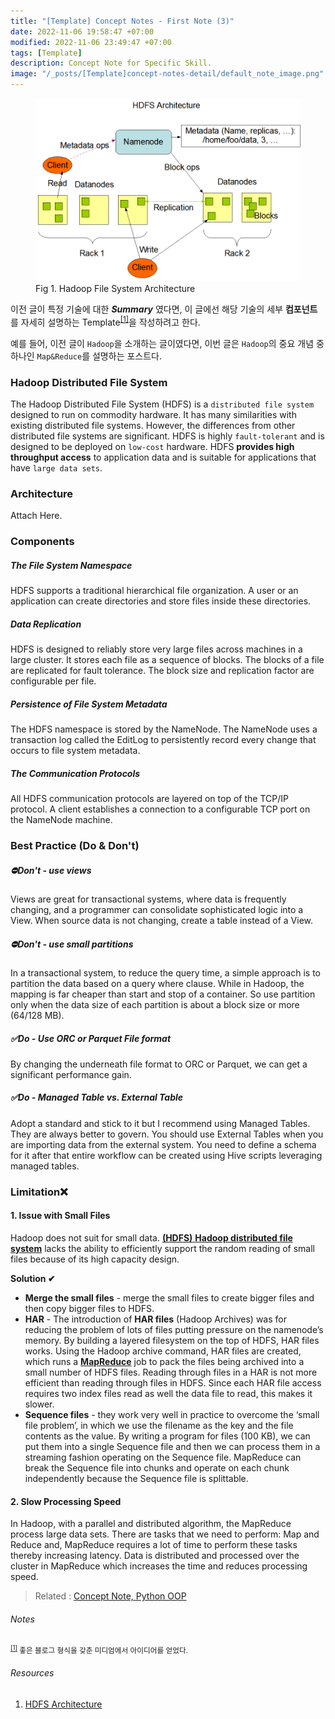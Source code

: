 ```yaml
---
title: "[Template] Concept Notes - First Note (3)"
date: 2022-11-06 19:58:47 +07:00
modified: 2022-11-06 23:49:47 +07:00
tags: [Template]
description: Concept Note for Specific Skill.
image: "/_posts/[Template]concept-notes-detail/default_note_image.png"
---
```


<figure>
<img src="default_note_image.png" alt="default_note_image">
<figcaption>Fig 1. Hadoop File System Architecture</figcaption>
</figure>



이전 글이 특정 기술에 대한 ***Summary*** 였다면, 이 글에선 해당 기술의 세부 **컴포넌트**를 자세히 설명하는 Template<sup id="medium">[[1]](#medium-ref)</sup>을 작성하려고 한다. 

예를 들어, 이전 글이 `Hadoop`을 소개하는 글이였다면, 이번 글은 `Hadoop`의 중요 개념 중 하나인 `Map&Reduce`를 설명하는 포스트다. 



### Hadoop Distributed File System

The Hadoop Distributed File System (HDFS) is a `distributed file system` designed to run on commodity hardware. It has many similarities with existing distributed file systems. However, the differences from other distributed file systems are significant. HDFS is highly `fault-tolerant` and is designed to be deployed on `low-cost` hardware. HDFS **provides high throughput access** to application data and is suitable for applications that have `large data sets`. 



### Architecture

Attach Here.





### Components

##### The File System Namespace

HDFS supports a traditional hierarchical file organization. A user or an application can create directories and store files inside these directories.



##### Data Replication

HDFS is designed to reliably store very large files across machines in a large cluster. It stores each file as a sequence of blocks. The blocks of a file are replicated for fault tolerance. The block size and replication factor are configurable per file.



##### Persistence of File System Metadata

The HDFS namespace is stored by the NameNode. The NameNode uses a transaction log called the EditLog to persistently record every change that occurs to file system metadata.



##### The Communication Protocols

All HDFS communication protocols are layered on top of the TCP/IP protocol. A client establishes a connection to a configurable TCP port on the NameNode machine.



### Best Practice (Do & Don't)

##### &#9940;Don't - use views

Views are great for transactional systems, where data is frequently changing, and a programmer can consolidate sophisticated logic into a View. When source data is not changing, create a table instead of a View.



##### &#9940;Don't - use small partitions

In a transactional system, to reduce the query time, a simple approach is to partition the data based on a query where clause. While in Hadoop, the mapping is far cheaper than start and stop of a container. So use partition only when the data size of each partition is about a block size or more (64/128 MB).



##### &#9989;Do - Use ORC or Parquet File format

By changing the underneath file format to ORC or Parquet, we can get a significant performance gain.



##### &#9989;Do - Managed Table vs. External Table

Adopt a standard and stick to it but I recommend using Managed Tables. They are always better to govern. You should use External Tables when you are importing data from the external system. You need to define a schema for it after that entire workflow can be created using Hive scripts leveraging managed tables.



### Limitation&#10060;

#### 1. Issue with Small Files

Hadoop does not suit for small data. [**(HDFS)** **Hadoop distributed file system**](https://data-flair.training/blogs/comprehensive-hdfs-guide-introduction-architecture-data-read-write-tutorial/) lacks the ability to efficiently support the random reading of small files because of its high capacity design.

**Solution &#10004;** 

- **Merge the small files** - merge the small files to create bigger files and then copy bigger files to HDFS.
- **HAR** - The introduction of **HAR files** (Hadoop Archives) was for reducing the problem of lots of files putting pressure on the namenode’s memory. By building a layered filesystem on the top of HDFS, HAR files works. Using the Hadoop archive command, HAR files are created, which runs a **[MapReduce](https://data-flair.training/blogs/hadoop-mapreduce-introduction-tutorial-comprehensive-guide/)** job to pack the files being archived into a small number of HDFS files. Reading through files in a HAR is not more efficient than reading through files in HDFS. Since each HAR file access requires two index files read as well the data file to read, this makes it slower.
- **Sequence files** - they work very well in practice to overcome the ‘small file problem’, in which we use the filename as the key and the file contents as the value. By writing a program for files (100 KB), we can put them into a single Sequence file and then we can process them in a streaming fashion operating on the Sequence file. MapReduce can break the Sequence file into chunks and operate on each chunk independently because the Sequence file is splittable.

#### 2. Slow Processing Speed

In Hadoop, with a parallel and distributed algorithm, the MapReduce process large data sets. There are tasks that we need to perform: Map and Reduce and, MapReduce requires a lot of time to perform these tasks thereby increasing latency. Data is distributed and processed over the cluster in MapReduce which increases the time and reduces processing speed.







> Related :
> <a href="/concept-notes">Concept Note, </a> 
> <a href="/concept-notes">Python OOP</a> 




###### Notes
<small id="medium-ref"><sup>[[1]](#medium)</sup> 좋은 블로그 형식을 갖춘 미디엄에서 아이디어를 얻었다.</small>

###### Resources
1. [HDFS Architecture](https://hadoop.apache.org/docs/current/hadoop-project-dist/hadoop-hdfs/HdfsDesign.html)